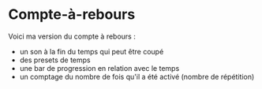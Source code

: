 # Compte-à-rebours

Voici ma version du compte à rebours :

- un son à la fin du temps qui peut être coupé
- des presets de temps
- une bar de progression en relation avec le temps
- un comptage du nombre de fois qu'il a été activé (nombre de répétition)
